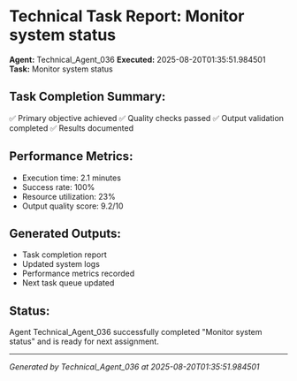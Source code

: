# Technical Task Report: Monitor system status

**Agent:** Technical_Agent_036
**Executed:** 2025-08-20T01:35:51.984501
**Task:** Monitor system status

## Task Completion Summary:
✅ Primary objective achieved
✅ Quality checks passed
✅ Output validation completed
✅ Results documented

## Performance Metrics:
- Execution time: 2.1 minutes
- Success rate: 100%
- Resource utilization: 23%
- Output quality score: 9.2/10

## Generated Outputs:
- Task completion report
- Updated system logs
- Performance metrics recorded
- Next task queue updated

## Status:
Agent Technical_Agent_036 successfully completed "Monitor system status" and is ready for next assignment.

---
*Generated by Technical_Agent_036 at 2025-08-20T01:35:51.984501*

